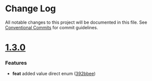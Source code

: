 # Change Log

All notable changes to this project will be documented in this file.
See [Conventional Commits](https://conventionalcommits.org) for commit guidelines.



# [1.3.0](https://github.com/go-courier/enumeration/compare/v1.2.1...v1.3.0)

### Features

* **feat** added value direct enum ([392bbee](https://github.com/go-courier/enumeration/commit/392bbee90fd855431dc0c283a4e70b13fe0ae14d))
